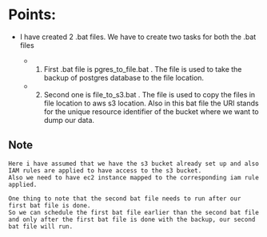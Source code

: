# Points:

- I have created 2 .bat files. We have to create two tasks for both the .bat files

  - 1. First .bat file is pgres_to_file.bat . The file is used to take the backup of postgres database to the file location.
  - 2. Second one is file_to_s3.bat . The file is used to copy the files in file location to aws s3 location. Also in this bat file the URI stands for the unique resource identifier of the bucket where we want to dump our data.

## Note

```
Here i have assumed that we have the s3 bucket already set up and also IAM rules are applied to have access to the s3 bucket.
Also we need to have ec2 instance mapped to the corresponding iam rule applied.

One thing to note that the second bat file needs to run after our first bat file is done.
So we can schedule the first bat file earlier than the second bat file and only after the first bat file is done with the backup, our second bat file will run.
```
